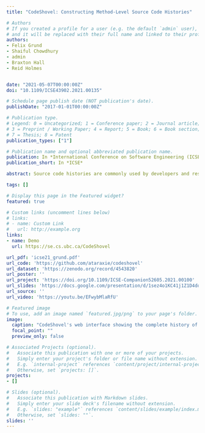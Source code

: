 ```yaml
---
title: "CodeShovel: Constructing Method-Level Source Code Histories"

# Authors
# If you created a profile for a user (e.g. the default `admin` user), write the username (folder name) here 
# and it will be replaced with their full name and linked to their profile.
authors:
- Felix Grund
- Shaiful Chowdhury
- admin
- Braxton Hall
- Reid Holmes


date: "2021-05-07T00:00:00Z"
doi: "10.1109/ICSE43902.2021.00135"

# Schedule page publish date (NOT publication's date).
publishDate: "2017-01-01T00:00:00Z"

# Publication type.
# Legend: 0 = Uncategorized; 1 = Conference paper; 2 = Journal article;
# 3 = Preprint / Working Paper; 4 = Report; 5 = Book; 6 = Book section;
# 7 = Thesis; 8 = Patent
publication_types: ["1"]

# Publication name and optional abbreviated publication name.
publication: In *International Conference on Software Engineering (ICSE)*, IEEE.
publication_short: In *ICSE*

abstract: Source code histories are commonly used by developers and researchers to reason about how software evolves. Through a survey with 42 professional software developers, we learned that developers face significant mismatches between the output provided by developers' existing tools for examining source code histories and what they need to successfully complete their historical analysis tasks. To address these shortcomings, we propose CodeShovel, a tool for uncovering method histories that quickly produces complete and accurate change histories for 90% methods (including 97% of all method changes) outperforming leading tools from both research (e.g, FinerGit) and practice (e.g., IntelliJ / git log). CodeShovel helps developers to navigate the entire history of source code methods so they can better understand how the method evolved. A field study on industrial code bases with 16 industrial developers confirmed our empirical findings of CodeShovel's correctness, low runtime overheads, and additionally showed that the approach can be useful for a wide range of industrial development tasks. 

tags: []

# Display this page in the Featured widget?
featured: true

# Custom links (uncomment lines below)
# links:
# - name: Custom Link
#   url: http://example.org
links:
- name: Demo
  url: https://se.cs.ubc.ca/CodeShovel

url_pdf: 'icse21_grund.pdf'
url_code: 'https://github.com/ataraxie/codeshovel'
url_dataset: 'https://zenodo.org/record/4543820'
url_poster: ''
url_project: 'https://doi.org/10.1109/ICSE-Companion52605.2021.00100'
url_slides: 'https://docs.google.com/presentation/d/1sez4o1KC41j1Z1D4dq7LojDxnGn5peboH-qjWUTykVQ/edit?usp=sharing'
url_source: ''
url_video: 'https://youtu.be/EFwybMlaRfU'

# Featured image
# To use, add an image named `featured.jpg/png` to your page's folder. 
image:
  caption: "CodeShovel's web interface showing the complete history of a method."
  focal_point: ""
  preview_only: false

# Associated Projects (optional).
#   Associate this publication with one or more of your projects.
#   Simply enter your project's folder or file name without extension.
#   E.g. `internal-project` references `content/project/internal-project/index.md`.
#   Otherwise, set `projects: []`.
projects:
- []

# Slides (optional).
#   Associate this publication with Markdown slides.
#   Simply enter your slide deck's filename without extension.
#   E.g. `slides: "example"` references `content/slides/example/index.md`.
#   Otherwise, set `slides: ""`.
slides: ''
---
```


